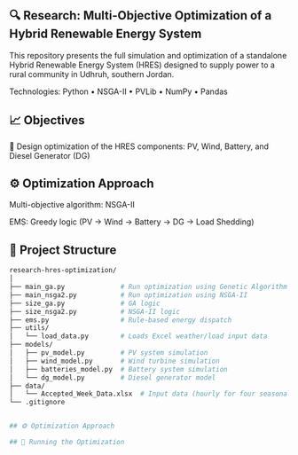 ## 🔍 Research: Multi-Objective Optimization of a Hybrid Renewable Energy System
This repository presents the full simulation and optimization of a standalone Hybrid Renewable Energy System (HRES) designed to supply power to a rural community in Udhruh, southern Jordan.

Technologies: Python • NSGA-II • PVLib • NumPy • Pandas

## 📈 Objectives
🔧 Design optimization of the HRES components: PV, Wind, Battery, and Diesel Generator (DG)

## ⚙️ Optimization Approach
Multi-objective algorithm: NSGA-II

EMS: Greedy logic (PV → Wind → Battery → DG → Load Shedding)

## 📁 Project Structure
```bash
research-hres-optimization/
│
├── main_ga.py              # Run optimization using Genetic Algorithm
├── main_nsga2.py           # Run optimization using NSGA-II
├── size_ga.py              # GA logic
├── size_nsga2.py           # NSGA-II logic
├── ems.py                  # Rule-based energy dispatch
├── utils/
│   └── load_data.py        # Loads Excel weather/load input data
├── models/
│   ├── pv_model.py         # PV system simulation
│   ├── wind_model.py       # Wind turbine simulation
│   ├── batteries_model.py  # Battery system simulation
│   └── dg_model.py         # Diesel generator model
├── data/
│   └── Accepted_Week_Data.xlsx  # Input data (hourly for four seasonal weeks)
└── .gitignore


## ⚙️ Optimization Approach

## 🚀 Running the Optimization


